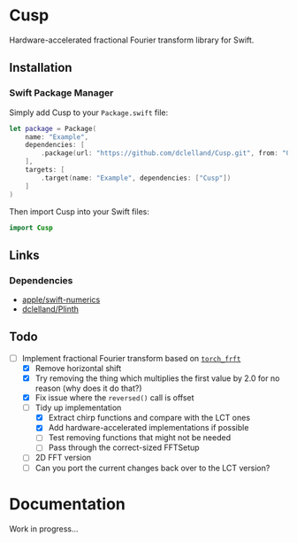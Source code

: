 # Cusp

Hardware-accelerated fractional Fourier transform library for Swift.

## Installation

### Swift Package Manager

Simply add Cusp to your `Package.swift` file: 

```swift
let package = Package(
    name: "Example",
    dependencies: [
        .package(url: "https://github.com/dclelland/Cusp.git", from: "0.1.0"),
    ],
    targets: [
        .target(name: "Example", dependencies: ["Cusp"])
    ]
)
```

Then import Cusp into your Swift files:

```swift
import Cusp
```

## Links

### Dependencies

- [apple/swift-numerics](https://github.com/apple/swift-numerics)
- [dclelland/Plinth](https://github.com/dclelland/Plinth)

## Todo

- [ ] Implement fractional Fourier transform based on [`torch_frft`](https://github.com/tunakasif/torch-frft)
    - [x] Remove horizontal shift
    - [x] Try removing the thing which multiplies the first value by 2.0 for no reason (why does it do that?)
    - [x] Fix issue where the `reversed()` call is offset
    - [ ] Tidy up implementation
        - [x] Extract chirp functions and compare with the LCT ones
        - [x] Add hardware-accelerated implementations if possible
        - [ ] Test removing functions that might not be needed
        - [ ] Pass through the correct-sized FFTSetup
    - [ ] 2D FFT version
    - [ ] Can you port the current changes back over to the LCT version?

# Documentation

Work in progress...
